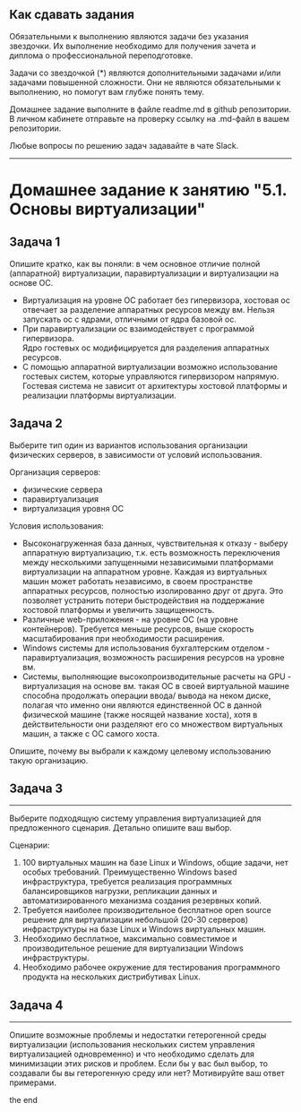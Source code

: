 ## Как сдавать задания

Обязательными к выполнению являются задачи без указания звездочки. Их выполнение необходимо для получения зачета и диплома о профессиональной переподготовке.

Задачи со звездочкой (*) являются дополнительными задачами и/или задачами повышенной сложности. Они не являются обязательными к выполнению, но помогут вам глубже понять тему.

Домашнее задание выполните в файле readme.md в github репозитории. В личном кабинете отправьте на проверку ссылку на .md-файл в вашем репозитории.

Любые вопросы по решению задач задавайте в чате Slack.

---

# Домашнее задание к занятию "5.1. Основы виртуализации"

## Задача 1

Опишите кратко, как вы поняли: в чем основное отличие полной (аппаратной) виртуализации, паравиртуализации и виртуализации на основе ОС.
* Виртуализация на уровне ОС работает без гипервизора, хостовая ос отвечает за разделение аппаратных ресурсов между вм. 
Нельзя запускать ос с ядрами, отличными от ядра базовой ос. 
* При паравиртуализации ос взаимодействует с программой гипервизора.  
Ядро гостевых ос модифицируется для разделения аппаратных ресурсов.
* С помощью аппаратной виртуализации возможно использование гостевых систем, которые управляются гипервизором напрямую.
Гостевая система не зависит от архитектуры хостовой платформы и реализации платформы виртуализации.
## Задача 2

Выберите тип один из вариантов использования организации физических серверов, 
в зависимости от условий использования.

Организация серверов:
- физические сервера
- паравиртуализация
- виртуализация уровня ОС

Условия использования:

- Высоконагруженная база данных, чувствительная к отказу - выберу аппаратную виртуализацию, т.к. есть возможность 
переключения между несколькими запущенными независимыми платформами виртуализации на аппаратном уровне. 
Каждая из виртуальных машин может работать независимо, в своем пространстве аппаратных ресурсов, полностью изолированно 
друг от друга. Это позволяет устранить потери быстродействия на поддержание хостовой платформы и увеличить защищенность.
- Различные web-приложения - на уровне ОС (на уровне контейнеров). Требуется меньше ресурсов, выше скорость масштабирования при
необходимости расширения. 
- Windows системы для использования бухгалтерским отделом - паравиртуализация, возможность расширения ресурсов на уровне вм.  
- Системы, выполняющие высокопроизводительные расчеты на GPU - виртуализация на основе вм. такая ОС в своей виртуальной машине способна продолжать операции ввода/ вывода на неком диске, полагая что именно они являются единственной ОС в данной физической машине (также носящей название хоста), хотя в действительности они разделяют его со множеством виртуальных машин, а также с ОС самого хоста.

Опишите, почему вы выбрали к каждому целевому использованию такую организацию.

## Задача 3
____
Выберите подходящую систему управления виртуализацией для предложенного сценария. Детально опишите ваш выбор.

Сценарии:
1. 100 виртуальных машин на базе Linux и Windows, общие задачи, нет особых требований. Преимущественно Windows based инфраструктура, требуется реализация программных балансировщиков нагрузки, репликации данных и автоматизированного механизма создания резервных копий.
2. Требуется наиболее производительное бесплатное open source решение для виртуализации небольшой (20-30 серверов) инфраструктуры на базе Linux и Windows виртуальных машин.
3. Необходимо бесплатное, максимально совместимое и производительное решение для виртуализации Windows инфраструктуры.
4. Необходимо рабочее окружение для тестирования программного продукта на нескольких дистрибутивах Linux.

## Задача 4
____
Опишите возможные проблемы и недостатки гетерогенной среды виртуализации (использования нескольких систем управления виртуализацией одновременно) и что необходимо сделать для минимизации этих рисков и проблем. Если бы у вас был выбор, то создавали бы вы гетерогенную среду или нет? Мотивируйте ваш ответ примерами.


the end
